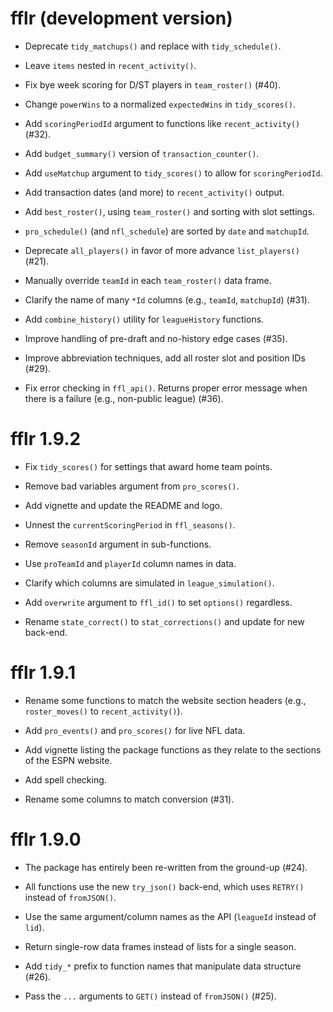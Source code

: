 # fflr (development version)

* Deprecate `tidy_matchups()` and replace with `tidy_schedule()`.

* Leave `items` nested in `recent_activity()`.

* Fix bye week scoring for D/ST players in `team_roster()` (#40).

* Change `powerWins` to a normalized `expectedWins` in `tidy_scores()`.

* Add `scoringPeriodId` argument to functions like `recent_activity()` (#32).

* Add `budget_summary()` version of `transaction_counter()`.

* Add `useMatchup` argument to `tidy_scores()` to allow for `scoringPeriodId`.

* Add transaction dates (and more) to `recent_activity()` output.

* Add `best_roster()`, using `team_roster()` and sorting with slot settings.

* `pro_schedule()` (and `nfl_schedule`) are sorted by `date` and `matchupId`.

* Deprecate `all_players()` in favor of more advance `list_players()` (#21).

* Manually override `teamId` in each `team_roster()` data frame.

* Clarify the name of many `*Id` columns (e.g., `teamId`, `matchupId`) (#31).

* Add `combine_history()` utility for `leagueHistory` functions.

* Improve handling of pre-draft and no-history edge cases (#35).

* Improve abbreviation techniques, add all roster slot and position IDs (#29).

* Fix error checking in `ffl_api()`. Returns proper error message when there is
a failure (e.g., non-public league) (#36).

# fflr 1.9.2

* Fix `tidy_scores()` for settings that award home team points.

* Remove bad variables argument from `pro_scores()`.

* Add vignette and update the README and logo.

* Unnest the `currentScoringPeriod` in `ffl_seasons()`.

* Remove `seasonId` argument in sub-functions.

* Use `proTeamId` and `playerId` column names in data.

* Clarify which columns are simulated in `league_simulation()`.

* Add `overwrite` argument to `ffl_id()` to set `options()` regardless.

* Rename `state_correct()` to `stat_corrections()` and update for new back-end.

# fflr 1.9.1

* Rename some functions to match the website section headers (e.g.,
`roster_moves()` to `recent_activity()`).

* Add `pro_events()` and `pro_scores()` for live NFL data.

* Add vignette listing the package functions as they relate to the sections of
the ESPN website.

* Add spell checking.

* Rename some columns to match conversion (#31).

# fflr 1.9.0

* The package has entirely been re-written from the ground-up (#24).

* All functions use the new `try_json()` back-end, which uses `RETRY()` instead
of `fromJSON()`.

* Use the same argument/column names as the API (`leagueId` instead of `lid`).

* Return single-row data frames instead of lists for a single season.

* Add `tidy_*` prefix to function names that manipulate data structure (#26).

* Pass the `...` arguments to `GET()` instead of `fromJSON()` (#25).
